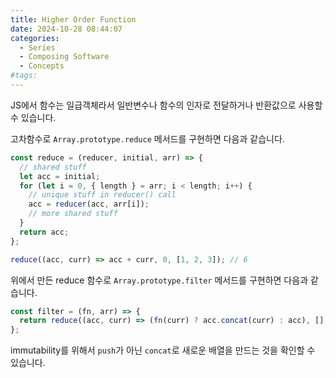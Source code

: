 ```yaml
---
title: Higher Order Function
date: 2024-10-28 08:44:07
categories:
  - Series
  - Composing Software
  - Concepts
#tags:
---
```

JS에서 함수는 일급객체라서 일반변수나 함수의 인자로 전달하거나 반환값으로 사용할 수 있습니다.

고차함수로 `Array.prototype.reduce` 메서드를 구현하면 다음과 같습니다.

```js
const reduce = (reducer, initial, arr) => {
  // shared stuff
  let acc = initial;
  for (let i = 0, { length } = arr; i < length; i++) {
    // unique stuff in reducer() call
    acc = reducer(acc, arr[i]);
    // more shared stuff
  }
  return acc;
};

reduce((acc, curr) => acc + curr, 0, [1, 2, 3]); // 6
```

위에서 만든 reduce 함수로 `Array.prototype.filter` 메서드를 구현하면 다음과 같습니다.

```js
const filter = (fn, arr) => {
  return reduce((acc, curr) => (fn(curr) ? acc.concat(curr) : acc), [], arr);
};
```

immutability를 위해서 `push`가 아닌 `concat`로 새로운 배열을 만드는 것을 확인할 수 있습니다.
